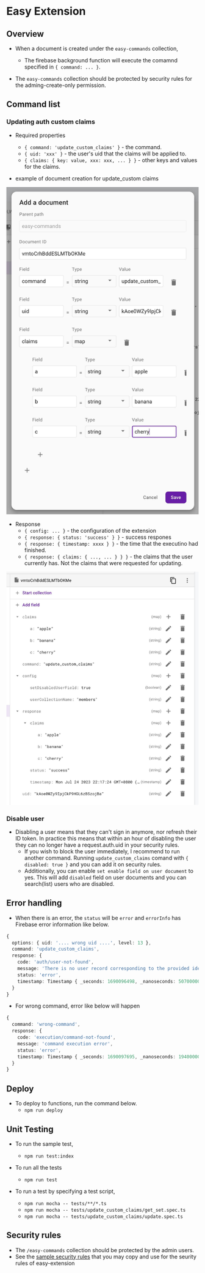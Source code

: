 # Easy Extension

## Overview

- When a document is created under the `easy-commands` collection,
  - The firebase background function will execute the comamnd specified in `{ command: ... }`.

- The `easy-commands` collection should be protected by security rules for the adming-create-only permission.


## Command list


### Updating auth custom claims

- Required properties
  - `{ command: 'update_custom_claims' }` - the command.
  - `{ uid: 'xxx' }` - the user's uid that the claims will be applied to.
  - `{ claims: { key: value, xxx: xxx, ... } }` - other keys and values for the claims.

- example of document creation for update_custom claims


![Image Link](https://github.com/thruthesky/easy/blob/main/firebase/extensions/easy-extension/docs/command-update_custom_claims_input.jpg?raw=true "This is image title")


- Response
  - `{ config: ... }` - the configuration of the extension
  - `{ response: { status: 'success' } }` - success respones
  - `{ response: { timestamp: xxxx } }` - the time that the executino had finished.
  - `{ response: { claims: { ..., ... } } }` - the claims that the user currently has. Not the claims that were requested for updating.


![Image Link](https://github.com/thruthesky/easy/blob/main/firebase/extensions/easy-extension/docs/command-update_custom_claims_output.jpg?raw=true "This is image title")




### Disable user

- Disabling a user means that they can't sign in anymore, nor refresh their ID token. In practice this means that within an hour of disabling the user they can no longer have a request.auth.uid in your security rules.
  - If you wish to block the user immediately, I recommend to run another command. Running `update_custom_claims` comand with `{ disabled: true }` and you can add it on security rules.
  - Additionally, you can enable `set enable field on user document` to yes. This will add `disabled` field on user documents and you can search(list) users who are disabled.

## Error handling

- When there is an error, the `status` will be `error` and `errorInfo` has Firebase error information like below.

```ts
{
  options: { uid: '.... wrong uid ....', level: 13 },
  command: 'update_custom_claims',
  response: {
    code: 'auth/user-not-found',
    message: 'There is no user record corresponding to the provided identifier.',
    status: 'error',
    timestamp: Timestamp { _seconds: 1690096498, _nanoseconds: 507000000 }
  }
}
```

- For wrong command, error like below will happen

```ts
{
  command: 'wrong-command',
  response: {
    code: 'execution/command-not-found',
    message: 'command execution error',
    status: 'error',
    timestamp: Timestamp { _seconds: 1690097695, _nanoseconds: 194000000 }
  }
}
```



## Deploy


- To deploy to functions, run the command below.
  - `npm run deploy`


## Unit Testing

- To run the sample test,
  - `npm run test:index`


- To run all the tests
  - `npm run test`


- To run a test by specifying a test script,
  - `npm run mocha -- tests/**/*.ts`
  - `npm run mocha -- tests/update_custom_claims/get_set.spec.ts`
  - `npm run mocha -- tests/update_custom_claims/update.spec.ts`




## Security rules

- The `/easy-commands` collection should be protected by the admin users.
- See the [sample security rules](https://github.com/thruthesky/easy/blob/main/firebase/extensions/easy-extension/firestore.rules) that you may copy and use for the seurity rules of easy-extension
